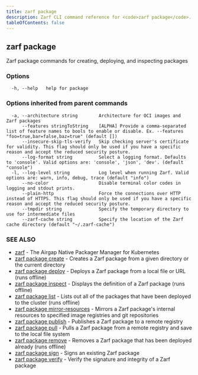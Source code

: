 ```yaml
---
title: zarf package
description: Zarf CLI command reference for <code>zarf package</code>.
tableOfContents: false
---
```


<!-- Page generated by Zarf; DO NOT EDIT -->

## zarf package

Zarf package commands for creating, deploying, and inspecting packages

### Options

```
  -h, --help   help for package
```

### Options inherited from parent commands

```
  -a, --architecture string        Architecture for OCI images and Zarf packages
      --features stringToString    [ALPHA] Provide a comma-separated list of feature names to bools to enable or disable. Ex. --features "foo=true,bar=false,baz=true" (default [])
      --insecure-skip-tls-verify   Skip checking server's certificate for validity. This flag should only be used if you have a specific reason and accept the reduced security posture.
      --log-format string          Select a logging format. Defaults to 'console'. Valid options are: 'console', 'json', 'dev'. (default "console")
  -l, --log-level string           Log level when running Zarf. Valid options are: warn, info, debug, trace (default "info")
      --no-color                   Disable terminal color codes in logging and stdout prints.
      --plain-http                 Force the connections over HTTP instead of HTTPS. This flag should only be used if you have a specific reason and accept the reduced security posture.
      --tmpdir string              Specify the temporary directory to use for intermediate files
      --zarf-cache string          Specify the location of the Zarf cache directory (default "~/.zarf-cache")
```

### SEE ALSO

* [zarf](/commands/zarf/)	 - The Airgap Native Packager Manager for Kubernetes
* [zarf package create](/commands/zarf_package_create/)	 - Creates a Zarf package from a given directory or the current directory
* [zarf package deploy](/commands/zarf_package_deploy/)	 - Deploys a Zarf package from a local file or URL (runs offline)
* [zarf package inspect](/commands/zarf_package_inspect/)	 - Displays the definition of a Zarf package (runs offline)
* [zarf package list](/commands/zarf_package_list/)	 - Lists out all of the packages that have been deployed to the cluster (runs offline)
* [zarf package mirror-resources](/commands/zarf_package_mirror-resources/)	 - Mirrors a Zarf package's internal resources to specified image registries and git repositories
* [zarf package publish](/commands/zarf_package_publish/)	 - Publishes a Zarf package to a remote registry
* [zarf package pull](/commands/zarf_package_pull/)	 - Pulls a Zarf package from a remote registry and save to the local file system
* [zarf package remove](/commands/zarf_package_remove/)	 - Removes a Zarf package that has been deployed already (runs offline)
* [zarf package sign](/commands/zarf_package_sign/)	 - Signs an existing Zarf package
* [zarf package verify](/commands/zarf_package_verify/)	 - Verify the signature and integrity of a Zarf package

